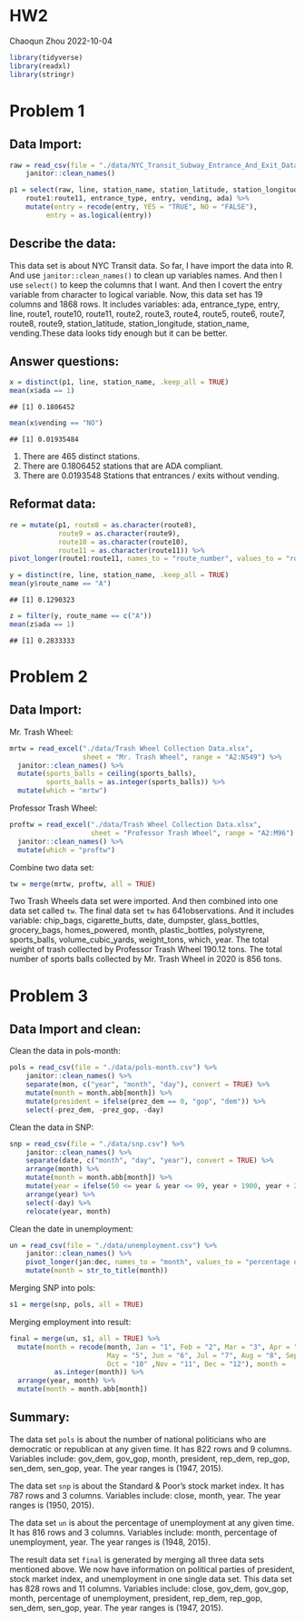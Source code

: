 HW2
================
Chaoqun Zhou
2022-10-04

``` r
library(tidyverse)
library(readxl)
library(stringr)
```

# Problem 1

## Data Import:

``` r
raw = read_csv(file = "./data/NYC_Transit_Subway_Entrance_And_Exit_Data.csv") %>% 
    janitor::clean_names() 

p1 = select(raw, line, station_name, station_latitude, station_longitude,
    route1:route11, entrance_type, entry, vending, ada) %>% 
    mutate(entry = recode(entry, YES = "TRUE", NO = "FALSE"),
         entry = as.logical(entry)) 
```

## Describe the data:

This data set is about NYC Transit data. So far, I have import the data
into R. And use `janitor::clean_names()` to clean up variables names.
And then I use `select()` to keep the columns that I want. And then I
covert the entry variable from character to logical variable. Now, this
data set has 19 columns and 1868 rows. It includes variables: ada,
entrance_type, entry, line, route1, route10, route11, route2, route3,
route4, route5, route6, route7, route8, route9, station_latitude,
station_longitude, station_name, vending.These data looks tidy enough
but it can be better.

## Answer questions:

``` r
x = distinct(p1, line, station_name, .keep_all = TRUE)
mean(x$ada == 1)
```

    ## [1] 0.1806452

``` r
mean(x$vending == "NO")
```

    ## [1] 0.01935484

1.  There are 465 distinct stations.
2.  There are 0.1806452 stations that are ADA compliant.
3.  There are 0.0193548 Stations that entrances / exits without vending.

## Reformat data:

``` r
re = mutate(p1, route8 = as.character(route8),
            route9 = as.character(route9),
            route10 = as.character(route10),
            route11 = as.character(route11)) %>% 
pivot_longer(route1:route11, names_to = "route_number", values_to = "route_name")
```

``` r
y = distinct(re, line, station_name, .keep_all = TRUE)
mean(y$route_name == "A")
```

    ## [1] 0.1290323

``` r
z = filter(y, route_name == c("A"))
mean(z$ada == 1)
```

    ## [1] 0.2833333

# Problem 2

## Data Import:

Mr. Trash Wheel:

``` r
mrtw = read_excel("./data/Trash Wheel Collection Data.xlsx", 
                  sheet = "Mr. Trash Wheel", range = "A2:N549") %>% 
  janitor::clean_names() %>% 
  mutate(sports_balls = ceiling(sports_balls), 
         sports_balls = as.integer(sports_balls)) %>% 
  mutate(which = "mrtw")
```

Professor Trash Wheel:

``` r
proftw = read_excel("./data/Trash Wheel Collection Data.xlsx", 
                    sheet = "Professor Trash Wheel", range = "A2:M96") %>% 
  janitor::clean_names() %>% 
  mutate(which = "proftw")
```

Combine two data set:

``` r
tw = merge(mrtw, proftw, all = TRUE)
```

Two Trash Wheels data set were imported. And then combined into one data
set called `tw`. The final data set `tw` has 641observations. And it
includes variable: chip_bags, cigarette_butts, date, dumpster,
glass_bottles, grocery_bags, homes_powered, month, plastic_bottles,
polystyrene, sports_balls, volume_cubic_yards, weight_tons, which, year.
The total weight of trash collected by Professor Trash Wheel 190.12
tons. The total number of sports balls collected by Mr. Trash Wheel in
2020 is 856 tons.

# Problem 3

## Data Import and clean:

Clean the data in pols-month:

``` r
pols = read_csv(file = "./data/pols-month.csv") %>% 
    janitor::clean_names() %>% 
    separate(mon, c("year", "month", "day"), convert = TRUE) %>% 
    mutate(month = month.abb[month]) %>% 
    mutate(president = ifelse(prez_dem == 0, "gop", "dem")) %>% 
    select(-prez_dem, -prez_gop, -day)
```

Clean the data in SNP:

``` r
snp = read_csv(file = "./data/snp.csv") %>% 
    janitor::clean_names() %>% 
    separate(date, c("month", "day", "year"), convert = TRUE) %>%
    arrange(month) %>% 
    mutate(month = month.abb[month]) %>%
    mutate(year = ifelse(50 <= year & year <= 99, year + 1900, year + 2000)) %>%
    arrange(year) %>% 
    select(-day) %>% 
    relocate(year, month)
```

Clean the date in unemployment:

``` r
un = read_csv(file = "./data/unemployment.csv") %>% 
    janitor::clean_names() %>% 
    pivot_longer(jan:dec, names_to = "month", values_to = "percentage of unemployment") %>% 
    mutate(month = str_to_title(month))
```

Merging SNP into pols:

``` r
s1 = merge(snp, pols, all = TRUE)
```

Merging employment into result:

``` r
final = merge(un, s1, all = TRUE) %>%
  mutate(month = recode(month, Jan = "1", Feb = "2", Mar = "3", Apr = "4", 
                        May = "5", Jun = "6", Jul = "7", Aug = "8", Sep = "9", 
                        Oct = "10" ,Nov = "11", Dec = "12"), month = 
           as.integer(month)) %>% 
  arrange(year, month) %>% 
  mutate(month = month.abb[month])
```

## Summary:

The data set `pols` is about the number of national politicians who are
democratic or republican at any given time. It has 822 rows and 9
columns. Variables include: gov_dem, gov_gop, month, president, rep_dem,
rep_gop, sen_dem, sen_gop, year. The year ranges is (1947, 2015).

The data set `snp` is about the Standard & Poor’s stock market index. It
has 787 rows and 3 columns. Variables include: close, month, year. The
year ranges is (1950, 2015).

The data set `un` is about the percentage of unemployment at any given
time. It has 816 rows and 3 columns. Variables include: month,
percentage of unemployment, year. The year ranges is (1948, 2015).

The result data set `final` is generated by merging all three data sets
mentioned above. We now have information on political parties of
president, stock market index, and unemployment in one single data set.
This data set has 828 rows and 11 columns. Variables include: close,
gov_dem, gov_gop, month, percentage of unemployment, president, rep_dem,
rep_gop, sen_dem, sen_gop, year. The year ranges is (1947, 2015).
